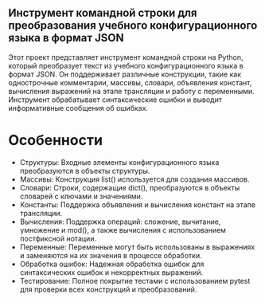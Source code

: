 ## Инструмент командной строки для преобразования учебного конфигурационного языка в формат JSON

Этот проект представляет инструмент командной строки на Python, который преобразует текст из учебного конфигурационного языка в формат JSON. Он поддерживает различные конструкции, такие как однострочные комментарии, массивы, словари, объявления констант, вычисления выражений на этапе трансляции и работу с переменными. Инструмент обрабатывает синтаксические ошибки и выводит информативные сообщения об ошибках.

 # Особенности
- Структуры: Входные элементы конфигурационного языка преобразуются в объекты структуры.
 - Массивы: Конструкция list() используется для создания массивов.
- Словари: Строки, содержащие dict(), преобразуются в объекты словарей с ключами и значениями.
- Константы: Поддержка объявления и вычисления констант на этапе трансляции.
- Вычисления: Поддержка операций: сложение, вычитание, умножение и mod(), а также вычисления с использованием постфиксной нотации.
- Переменные: Переменные могут быть использованы в выражениях и заменяются на их значения в процессе обработки.
- Обработка ошибок: Надежная обработка ошибок для синтаксических ошибок и некорректных выражений.
- Тестирование: Полное покрытие тестами с использованием pytest для проверки всех конструкций и преобразований.

